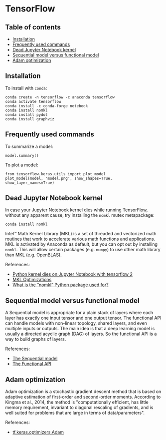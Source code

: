 # TensorFlow

## Table of contents

* [Installation](#Installation)
* [Frequently used commands](#Frequently-used-commands)
* [Dead Jupyter Notebook kernel](#Dead-Jupyter-Notebook-kernel)
* [Sequential model versus functional model](#Sequential-model-versus-functional-model)
* [Adam optimization](#Adam-optimization)

## Installation <a name="Installation"></a>

To install with `conda`:

```
conda create -n tensorflow -c anaconda tensorflow
conda activate tensorflow
conda install -c conda-forge notebook
conda install nomkl
conda install pydot
conda install graphviz
```

## Frequently used commands <a name="Frequently-used-commands"></a>

To summarize a model:

```
model.summary()
```

To plot a model:

```
from tensorflow.keras.utils import plot_model
plot_model(model, 'model.png', show_shapes=True, show_layer_names=True)
```

## Dead Jupyter Notebook kernel <a name="Dead-Jupyter-Notebook-kernel"></a>

In case your Jupyter Notebook kernel dies while running TensorFlow, without any apparent cause, try installing the `nomkl` mutex metapackage:

```
conda install nomkl
```

Intel™ Math Kernel Library (MKL) is a set of threaded and vectorized math routines that work to accelerate various math functions and applications. MKL is activated by Anaconda as default, but you can opt out by installing `nomkl`. This will allow certain packages (e.g. `numpy`) to use other math library than MKL (e.g. OpenBLAS).

References:

* [Python kernel dies on Jupyter Notebook with tensorflow 2](https://stackoverflow.com/questions/59576397/python-kernel-dies-on-jupyter-notebook-with-tensorflow-2)
* [MKL Optimizations](https://docs.anaconda.com/mkl-optimizations/#mkl-optimizations)
* [What is the “nomkl” Python package used for?](https://stackoverflow.com/questions/66224879/what-is-the-nomkl-python-package-used-for)

## Sequential model versus functional model <a name="Sequential-model-versus-functional-model"></a>

A Sequential model is appropriate for a plain stack of layers where each layer has exactly one input tensor and one output tensor. The functional API can handle models with non-linear topology, shared layers, and even multiple inputs or outputs. The main idea is that a deep learning model is usually a directed acyclic graph (DAG) of layers. So the functional API is a way to build graphs of layers.

References:

* [The Sequential model](https://www.tensorflow.org/guide/keras/sequential_model)
* [The Functional API](https://www.tensorflow.org/guide/keras/functional)

## Adam optimization <a name="Adam-optimization"></a>

Adam optimization is a stochastic gradient descent method that is based on adaptive estimation of first-order and second-order moments. According to Kingma et al., 2014, the method is "computationally efficient, has little memory requirement, invariant to diagonal rescaling of gradients, and is well suited for problems that are large in terms of data/parameters".

References:

* [tf.keras.optimizers.Adam](https://www.tensorflow.org/api_docs/python/tf/keras/optimizers/Adam)
